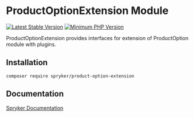 # ProductOptionExtension Module
[![Latest Stable Version](https://poser.pugx.org/spryker/product-option-extension/v/stable.svg)](https://packagist.org/packages/spryker/product-option-extension)
[![Minimum PHP Version](https://img.shields.io/badge/php-%3E%3D%208.3-8892BF.svg)](https://php.net/)

ProductOptionExtension provides interfaces for extension of ProductOption module with plugins.

## Installation

```
composer require spryker/product-option-extension
```

## Documentation

[Spryker Documentation](https://docs.spryker.com)
